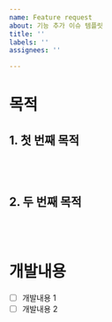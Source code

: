 ```yaml
---
name: Feature request
about: 기능 추가 이슈 템플릿
title: ''
labels: ''
assignees: ''

---
```



# 목적
## 1. 첫 번째 목적

<br>
<br>

## 2. 두 번째 목적

<br>
<br>

# 개발내용
- [ ] 개발내용 1
- [ ] 개발내용 2

<br>
<br>
